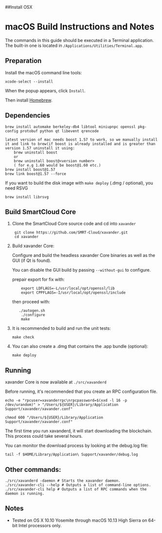 ##Install OSX

macOS Build Instructions and Notes
====================================
The commands in this guide should be executed in a Terminal application.
The built-in one is located in `/Applications/Utilities/Terminal.app`.

Preparation
-----------
Install the macOS command line tools:

`xcode-select --install`

When the popup appears, click `Install`.

Then install [Homebrew](https://brew.sh).

Dependencies
----------------------

    brew install automake berkeley-db4 libtool miniupnpc openssl pkg-config protobuf python qt libevent qrencode
	
	latest version of mac needs boost 1.57 to work, so we manually install it and link to brew(if boost is already installed and is greater than version 1.57 uninstall it using: 
		brew uninstall boost
		or
		brew uninstall boost@<version number>
		( for e.g 1.60 would be boost@1.60 etc.)
	brew install boost@1.57
	brew link boost@1.57 --force
	
If you want to build the disk image with `make deploy` (.dmg / optional), you need RSVG

    brew install librsvg

Build SmartCloud Core
------------------------

1. Clone the SmartCloud Core source code and cd into `xavander`

        git clone https://github.com/SMRT-Cloud/xavander.git
        cd xavander

2.  Build xavander Core:

    Configure and build the headless xavander Core binaries as well as the GUI (if Qt is found).

    You can disable the GUI build by passing `--without-gui` to configure.

	prepair export for fix with:
	```
		export LDFLAGS=-L/usr/local/opt/openssl/lib
		export CPPFLAGS=-I/usr/local/opt/openssl/include
	```
	then proceed with:
	```
	   ./autogen.sh
        ./configure
        make
	```
3.  It is recommended to build and run the unit tests:

        make check

4.  You can also create a .dmg that contains the .app bundle (optional):

        make deploy

Running
-------

xavander Core is now available at `./src/xavanderd`

Before running, it's recommended that you create an RPC configuration file.

    echo -e "rpcuser=xavanderrpc\nrpcpassword=$(xxd -l 16 -p /dev/urandom)" > "/Users/${USER}/Library/Application Support/xavander/xavander.conf"

    chmod 600 "/Users/${USER}/Library/Application Support/xavander/xavander.conf"

The first time you run xavanderd, it will start downloading the blockchain. This process could take several hours.

You can monitor the download process by looking at the debug.log file:

    tail -f $HOME/Library/Application\ Support/xavander/debug.log

Other commands:
-------

    ./src/xavanderd -daemon # Starts the xavander daemon.
    ./src/xavander-cli --help # Outputs a list of command-line options.
    ./src/xavander-cli help # Outputs a list of RPC commands when the daemon is running.

Notes
-----

* Tested on OS X 10.10 Yosemite through macOS 10.13 High Sierra on 64-bit Intel processors only.

